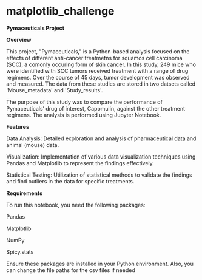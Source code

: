 # matplotlib_challenge
 
**Pymaceuticals Project**

**Overview**

This project, "Pymaceuticals," is a Python-based analysis focused on the effects of different anti-cancer treatmetns for squamos cell carcinoma (SCC), a comonly occuring form of skin cancer. In this study, 249 mice who were identified with SCC tumors received treatment with a range of drug regimens. Over the course of 45 days, tumor development was observed and measured. The data from these studies are stored in two datsets called 'Mouse_metadata' and 'Study_results'.

 The purpose of this study was to compare the performance of Pymaceuticals’ drug of interest, Capomulin, against the other treatment regimens. The analysis is performed using Jupyter Notebook.

**Features**

Data Analysis: Detailed exploration and analysis of pharmaceutical data and animal (mouse) data.

Visualization: Implementation of various data visualization techniques using Pandas and Matplotlib to represent the findings effectively.

Statistical Testing: Utilization of statistical methods to validate the findings and find outliers in the data for specific treatments.

**Requirements**

To run this notebook, you need the following packages:


Pandas

Matplotlib

NumPy

Spicy.stats


Ensure these packages are installed in your Python environment. Also, you can change the file paths for the csv files if needed
